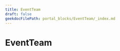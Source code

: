 ```yaml
---
title: EventTeam
draft: false
geekdocFilePath: portal_blocks/EventTeam/_index.md
---
```

# EventTeam